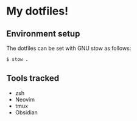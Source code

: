 # My dotfiles!

## Environment setup

The dotfiles can be set with GNU stow as follows:

```sh
$ stow .
```

## Tools tracked

- zsh
- Neovim
- tmux
- Obsidian

